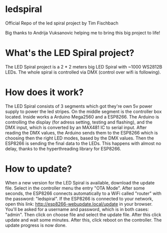 # ledspiral
Official Repo of the led spiral project by Tim Fischbach

Big thanks to Andrija Vuksanovic helping me to bring this big project to life!

# What's the LED Spiral project?
The LED Spiral project is a 2 * 2 meters big LED Spiral with ~1000 WS2812B LEDs. The whole spiral is controlled via DMX (control over wifi is following).

# How does it work?
The LED Spiral consists of 3 segments which got they're own 5v power supply to power the led stripes. On the middle segment is the controller box located. Inside works a Arduino Mega2560 and a ESP8266. The Arduino is controlling the display (for adress setting, testing and flashing), and the DMX input, which is converted by an MAX481 IC to serial input. After reading the DMX values, the Arduino sends them to the ESP8266 which is choosing then the right LED modes, based by the DMX values. Then the ESP8266 is sending the final data to the LEDs. This happens with almost no delay, thanks to the hyperthreading library for ESP8266.

# How to update?
When a new version for the LED Spiral is available, download the update file. Select in the controller menu the entry "OTA Mode". After some seconds, the ESP8266 connects automatically to a WiFi called "router" with the password: "ledspiral". If the ESP8266 is connected to your network, open this link: http://esp8266-webupdate.local/update in your browser. You'll be asked for a username and password, which is in both cases: "admin". Then click on choose file and select the update file. After this click update and wait some minutes. After this, click reboot on the controller. The update progress is now done.
